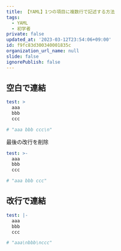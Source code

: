 ```yaml
---
title: 【YAML】1つの項目に複数行で記述する方法
tags:
  - YAML
  - 初学者
private: false
updated_at: '2023-03-12T23:54:06+09:00'
id: f9fc83d300340001835c
organization_url_name: null
slide: false
ignorePublish: false
---
```

## 空白で連結
```sample.yml
test: >
  aaa
  bbb
  ccc

# "aaa bbb ccc\n"
```

最後の改行を削除

```sample.yml
test: >-
  aaa
  bbb
  ccc

# "aaa bbb ccc"
```

## 改行で連結
```sample.yml
test: |-
  aaa
  bbb
  ccc

# "aaa\nbbb\nccc"
```
